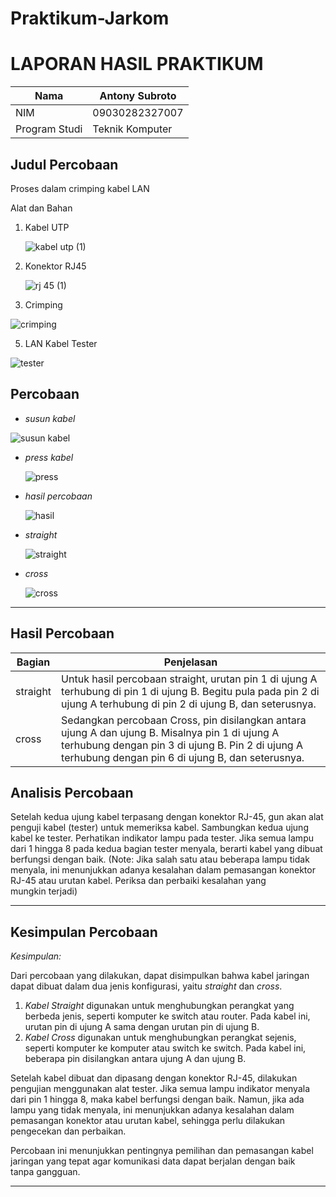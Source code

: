 # Praktikum-Jarkom

# LAPORAN HASIL PRAKTIKUM

| Nama        | Antony Subroto |
|----------------|------------|
| NIM        | 09030282327007 |
| Program Studi | Teknik Komputer |

## Judul Percobaan  
Proses dalam crimping kabel LAN

Alat dan Bahan 

1. Kabel UTP

    ![kabel utp (1)](https://github.com/user-attachments/assets/414eb4dd-a02f-477e-b1c8-b3522c965d8e)


2. Konektor RJ45

   ![rj 45 (1)](https://github.com/user-attachments/assets/5978688a-68ac-462c-b902-a9bb355acc9e)


4. Crimping

![crimping](https://github.com/user-attachments/assets/52d499aa-d640-4646-b3bf-56141185dfe8)

   
5. LAN Kabel Tester

   
![tester](https://github.com/user-attachments/assets/d3ca0252-4f72-4986-8429-2eb8b1bcd10c)


## Percobaan

- *susun kabel*

 ![susun kabel](https://github.com/user-attachments/assets/1189c1db-28f2-448c-ad02-4d8cd8cef5a2)

- *press kabel*

  ![press](https://github.com/user-attachments/assets/424e5c65-fce4-4e08-b628-474bf74f58fc)

- *hasil percobaan*

  ![hasil](https://github.com/user-attachments/assets/39ddf615-4571-4a09-a342-fbc547d972f9)

- *straight*

  ![straight](https://github.com/user-attachments/assets/94f6c92b-a8ae-4707-87d6-dd4e3aef6e4f)

- *cross*

  ![cross](https://github.com/user-attachments/assets/a49a5544-a817-43d5-8b7b-9c9dcbb9fbc8)




---

## Hasil Percobaan  

| Bagian     | Penjelasan |
|---------------|---------------|
| straight | Untuk hasil percobaan straight, urutan pin 1 di ujung A terhubung di pin 1 di ujung B. Begitu pula pada pin 2 di ujung A terhubung di pin 2 di ujung B, dan seterusnya.|
| cross | Sedangkan percobaan Cross, pin disilangkan antara ujung A dan ujung B. Misalnya pin 1 di ujung A terhubung dengan pin 3 di ujung B. Pin 2 di ujung A terhubung dengan pin 6 di ujung B, dan seterusnya. |

## Analisis Percobaan  


Setelah kedua ujung kabel terpasang dengan konektor RJ-45, gun
akan alat penguji
kabel (tester) untuk memeriksa kabel. Sambungkan kedua ujung kabel ke tester.
Perhatikan indikator lampu pada tester. Jika semua lampu dari 1 hingga 8 pada
kedua bagian tester menyala, berarti kabel yang dibuat berfungsi dengan baik. (Note:
Jika salah satu atau beberapa lampu tidak menyala, ini menunjukkan adanya
kesalahan dalam pemasangan konektor RJ-45 atau urutan kabel. Periksa dan
perbaiki kesalahan yang mungkin terjadi)

---

## Kesimpulan Percobaan  
*Kesimpulan:*  

Dari percobaan yang dilakukan, dapat disimpulkan bahwa kabel jaringan dapat dibuat dalam dua jenis konfigurasi, yaitu *straight* dan *cross*.  

1. *Kabel Straight* digunakan untuk menghubungkan perangkat yang berbeda jenis, seperti komputer ke switch atau router. Pada kabel ini, urutan pin di ujung A sama dengan urutan pin di ujung B.  
2. *Kabel Cross* digunakan untuk menghubungkan perangkat sejenis, seperti komputer ke komputer atau switch ke switch. Pada kabel ini, beberapa pin disilangkan antara ujung A dan ujung B.  

Setelah kabel dibuat dan dipasang dengan konektor RJ-45, dilakukan pengujian menggunakan alat tester. Jika semua lampu indikator menyala dari pin 1 hingga 8, maka kabel berfungsi dengan baik. Namun, jika ada lampu yang tidak menyala, ini menunjukkan adanya kesalahan dalam pemasangan konektor atau urutan kabel, sehingga perlu dilakukan pengecekan dan perbaikan.  

Percobaan ini menunjukkan pentingnya pemilihan dan pemasangan kabel jaringan yang tepat agar komunikasi data dapat berjalan dengan baik tanpa gangguan.

---
